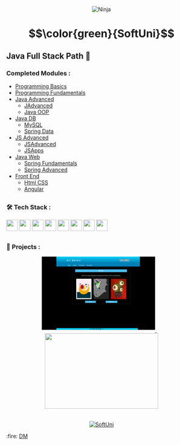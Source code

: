 <p align="center">
  <img src="https://purepng.com/public/uploads/large/purepng.com-ninjashinobininjacovert-agentassassinationguerrilla-warfaresamuraiclip-art-1421526960633owjjy.png" alt="Ninja" width="30%" height="30%"/>
</p>

# $$\color{green}{SoftUni}$$


## Java Full Stack Path :rocket: <br/>

### Completed Modules :
  - [Programming Basics](https://github.com/demarinov/softuni/tree/master/ProgrammingBasics-Java) 
  - [Programming Fundamentals](https://github.com/demarinov/softuni/tree/master/ProgrammingFundamentals-Java) 
  - [Java Advanced](https://github.com/demarinov/softuni/tree/master/JavaAdvancedModule) 
     - [JAdvanced](https://github.com/demarinov/softuni/tree/master/JavaAdvancedModule/JavaAdvanced) 
     - [Java OOP](https://github.com/demarinov/softuni/tree/master/JavaAdvancedModule/JavaOOP) 
  - [Java DB](https://github.com/demarinov/softuni/tree/master/JavaDBModule) 
     - [MySQL](https://github.com/demarinov/softuni/tree/master/JavaDBModule/MySQL) 
     - [Spring Data](https://github.com/demarinov/softuni/tree/master/JavaDBModule/SpringData) 
  - [JS Advanced](https://github.com/demarinov/softuni/tree/master/JSAdvancedModule) 
     - [JSAdvanced](https://github.com/demarinov/softuni/tree/master/JSAdvancedModule/JSAdvanced) 
     - [JSApps](https://github.com/demarinov/softuni/tree/master/JSAdvancedModule/JSApps)   
  - [Java Web](https://github.com/demarinov/softuni/tree/master/JavaWebModule) 
     - [Spring Fundamentals](https://github.com/demarinov/softuni/tree/master/JavaWebModule/SpringFundamentals) 
     - [Spring Advanced](https://github.com/demarinov/softuni/tree/master/JavaWebModule/SpringAdvanced/ProjectDefense) 
  - [Front End](https://github.com/demarinov/softuni/tree/master/FrontEndModule) 
     - [Html CSS](https://github.com/demarinov/softuni/tree/master/FrontEndModule/HtmlAndCss) 
     - [Angular](https://github.com/demarinov/softuni/tree/master/FrontEndModule/Angular/ProjectDefense) 

##

### :hammer_and_wrench: Tech Stack : 

<p>
   <img src="https://cdn.jsdelivr.net/gh/devicons/devicon/icons/java/java-original.svg" width="30px" height="30px"/>
   <img src="https://cdn.jsdelivr.net/gh/devicons/devicon/icons/javascript/javascript-original.svg" width="30px" height="30px"/>
   <img src="https://cdn.jsdelivr.net/gh/devicons/devicon/icons/spring/spring-original.svg" width="30px" height="30px"/>
   <img src="https://cdn.jsdelivr.net/gh/devicons/devicon/icons/html5/html5-original.svg" width="30px" height="30px"/>
   <img src="https://cdn.jsdelivr.net/gh/devicons/devicon/icons/css3/css3-original.svg" width="30px" height="30px"/>
   <img src="https://cdn.jsdelivr.net/gh/devicons/devicon/icons/angularjs/angularjs-original.svg" width="30px" height="30px"/>
   <img src="https://coryrylan.com/assets/images/posts/types/lit-800x800.png" width="30px" height="30px"/>
   <img src="https://image.pngaaa.com/84/5809084-middle.png" width="30px" height="30px"/>
   
                            
</p>

## 
### 🎥 Projects :
<div align="center">
  <a href="https://github.com/demarinov/softuni/tree/master/FrontEndModule/Angular/ProjectDefense">
    <img src="https://github.com/demarinov/softuni/blob/master/FrontEndModule/Angular/ProjectDefense/pics/ArtMain.png" width="300px" height="200px"/>
  </a>
  &nbsp; &nbsp;
  <a href="https://github.com/demarinov/softuni/tree/master/JavaWebModule/SpringAdvanced/ProjectDefense">
    <img src="https://github.com/demarinov/softuni/blob/master/JavaWebModule/SpringAdvanced/ProjectDefense/pics/HolidayBayHome.png" width="300px" height="200px"/>
  </a>
</div>

##

<p align="center">
  <a href="https://softuni.bg/">
     <img src="https://about.softuni.bg/content/images/circle-logos/softuni-logo.png" alt="SoftUni" width="100px" height="100px"/>
  </a>
</p>

<p>
  :fire: <a href="https://github.com/demarinov/">DM</a>
</p>
